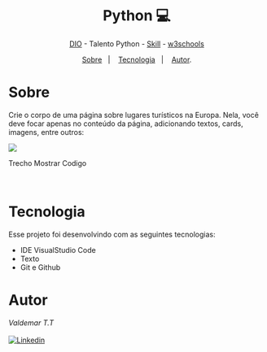 <h1 align="center"> Python 💻 </h1>

<p align="center"> <a href="https://web.dio.me/home" target="_blank">DIO</a> - Talento Python - <a href="https://www.linkedin.com/in/valdemar-teider-5336b394/" target="_blank">Skill</a> - <a href="https://www.w3schools.com/" target="_blank">w3schools</a> </p>

<p align="center">
<a href="#sobre">Sobre</a>&nbsp;&nbsp;&nbsp|&nbsp;&nbsp;&nbsp;
<a href="#tecnologia">Tecnologia</a>&nbsp;&nbsp;&nbsp|&nbsp;&nbsp;&nbsp;
<a href="#autor">Autor</a>.</p>

# Sobre

Crie o corpo de uma página sobre lugares turísticos na Europa. Nela, você deve focar apenas no conteúdo da página, adicionando textos, cards, imagens, entre outros:

![](https://github.com/1985Valdemar/Python_lista/assets/114195427/63134d0a-3fa1-4570-8210-6221325c1bd7)
<p> Trecho Mostrar Codigo</p>

<br>

# Tecnologia

Esse projeto foi desenvolvindo com as seguintes tecnologias:

- IDE VisualStudio Code
- Texto
- Git e Github

# Autor

_Valdemar T.T_
<br>
<br>
[![Linkedin](https://img.shields.io/badge/VALDEMAR-0077B5?style=for-the-badge&logo=linkedin&logoColor=white)](https://https://github.com/1985Valdemar/)
